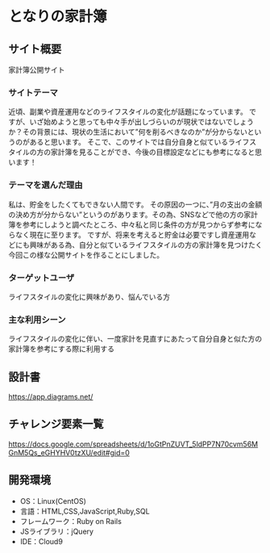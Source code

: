 # となりの家計簿

## サイト概要
家計簿公開サイト

### サイトテーマ
近頃、副業や資産運用などのライフスタイルの変化が話題になっています。
ですが、いざ始めようと思っても中々手が出しづらいのが現状ではないでしょうか？その背景には、現状の生活において”何を削るべきなのか”が分からないというのがあると思います。
そこで、このサイトでは自分自身と似ているライフスタイルの方の家計簿を見ることができ、今後の目標設定などにも参考になると思います！


### テーマを選んだ理由
私は、貯金をしたくてもできない人間です。
その原因の一つに、”月の支出の金額の決め方が分からない”というのがあります。その為、SNSなどで他の方の家計簿を参考にしようと調べたところ、中々私と同じ条件の方が見つからず参考にならなく現在に至ります。
ですが、将来を考えると貯金は必要ですし資産運用などにも興味がある為、自分と似ているライフスタイルの方の家計簿を見つけたく今回この様な公開サイトを作ることにしました。

### ターゲットユーザ
ライフスタイルの変化に興味があり、悩んでいる方

### 主な利用シーン
ライフスタイルの変化に伴い、一度家計を見直すにあたって自分自身と似た方の家計簿を参考にする際に利用する

## 設計書
https://app.diagrams.net/

## チャレンジ要素一覧
https://docs.google.com/spreadsheets/d/1oGtPnZUVT_5ldPP7N70cvm56MGnM5Qs_eGHYHV0tzXU/edit#gid=0

## 開発環境
- OS：Linux(CentOS)
- 言語：HTML,CSS,JavaScript,Ruby,SQL
- フレームワーク：Ruby on Rails
- JSライブラリ：jQuery
- IDE：Cloud9
